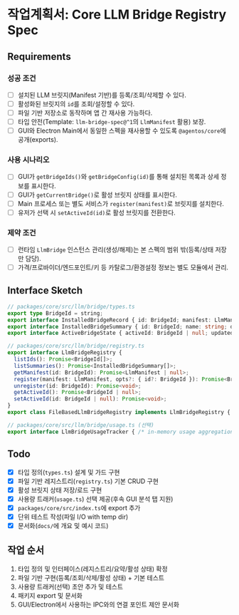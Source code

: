 # 작업계획서: Core LLM Bridge Registry Spec

## Requirements

### 성공 조건

- [ ] 설치된 LLM 브릿지(Manifest 기반)를 등록/조회/삭제할 수 있다.
- [ ] 활성화된 브릿지의 `id`를 조회/설정할 수 있다.
- [ ] 파일 기반 저장소로 동작하며 앱 간 재사용 가능하다.
- [ ] 타입 안전(Template: `llm-bridge-spec@^1`의 `LlmManifest` 활용) 보장.
- [ ] GUI와 Electron Main에서 동일한 스펙을 재사용할 수 있도록 `@agentos/core`에 공개(exports).

### 사용 시나리오

- [ ] GUI가 `getBridgeIds()`와 `getBridgeConfig(id)`를 통해 설치된 목록과 상세 정보를 표시한다.
- [ ] GUI가 `getCurrentBridge()`로 활성 브릿지 상태를 표시한다.
- [ ] Main 프로세스 또는 별도 서비스가 `register(manifest)`로 브릿지를 설치한다.
- [ ] 유저가 선택 시 `setActiveId(id)`로 활성 브릿지를 전환한다.

### 제약 조건

- [ ] 런타임 `LlmBridge` 인스턴스 관리(생성/해제)는 본 스펙의 범위 밖(등록/상태 저장만 담당).
- [ ] 가격/프로바이더/엔드포인트/키 등 카탈로그/환경설정 정보는 별도 모듈에서 관리.

## Interface Sketch

```typescript
// packages/core/src/llm/bridge/types.ts
export type BridgeId = string;
export interface InstalledBridgeRecord { id: BridgeId; manifest: LlmManifest; installedAt: Date }
export interface InstalledBridgeSummary { id: BridgeId; name: string; description: string; language: string }
export interface ActiveBridgeState { activeId: BridgeId | null; updatedAt: Date }

// packages/core/src/llm/bridge/registry.ts
export interface LlmBridgeRegistry {
  listIds(): Promise<BridgeId[]>;
  listSummaries(): Promise<InstalledBridgeSummary[]>;
  getManifest(id: BridgeId): Promise<LlmManifest | null>;
  register(manifest: LlmManifest, opts?: { id?: BridgeId }): Promise<BridgeId>;
  unregister(id: BridgeId): Promise<void>;
  getActiveId(): Promise<BridgeId | null>;
  setActiveId(id: BridgeId | null): Promise<void>;
}
export class FileBasedLlmBridgeRegistry implements LlmBridgeRegistry { /* file I/O */ }

// packages/core/src/llm/bridge/usage.ts (선택)
export interface LlmBridgeUsageTracker { /* in-memory usage aggregation */ }
```

## Todo

- [x] 타입 정의(`types.ts`) 설계 및 가드 구현
- [x] 파일 기반 레지스트리(`registry.ts`) 기본 CRUD 구현
- [x] 활성 브릿지 상태 저장/로드 구현
- [x] 사용량 트래커(`usage.ts`) 선택 제공(후속 GUI 분석 탭 지원)
- [x] `packages/core/src/index.ts`에 export 추가
- [x] 단위 테스트 작성(파일 I/O with temp dir)
- [x] 문서화(`docs/`에 개요 및 예시 코드)

## 작업 순서

1. 타입 정의 및 인터페이스(레지스트리/요약/활성 상태) 확정
2. 파일 기반 구현(등록/조회/삭제/활성 상태) + 기본 테스트
3. 사용량 트래커(선택) 초안 추가 및 테스트
4. 패키지 export 및 문서화
5. GUI/Electron에서 사용하는 IPC와의 연결 포인트 제안 문서화
